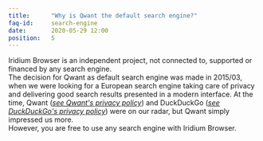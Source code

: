 ```yaml
---
title:		"Why is Qwant the default search engine?"
faq-id:		search-engine
date:		2020-05-29 12:00
position:	5
---
```

Iridium Browser is an independent project, not connected to, supported or financed by any search engine.   
The decision for Qwant as default search engine was made in 2015/03, when we were looking for a European search 
engine taking care of privacy and delivering good search results presented in a modern interface. 
At the time, Qwant (*[see Qwant's privacy policy](https://about.qwant.com/legal/privacy/ "see Qwant's privacy policy")*) 
and DuckDuckGo (*[see DuckDuckGo's privacy policy](https://duckduckgo.com/privacy "see DuckDuckGo's privacy policy")*) 
were on our radar, but Qwant simply impressed us more.     
However, you are free to use any search engine with Iridium Browser.